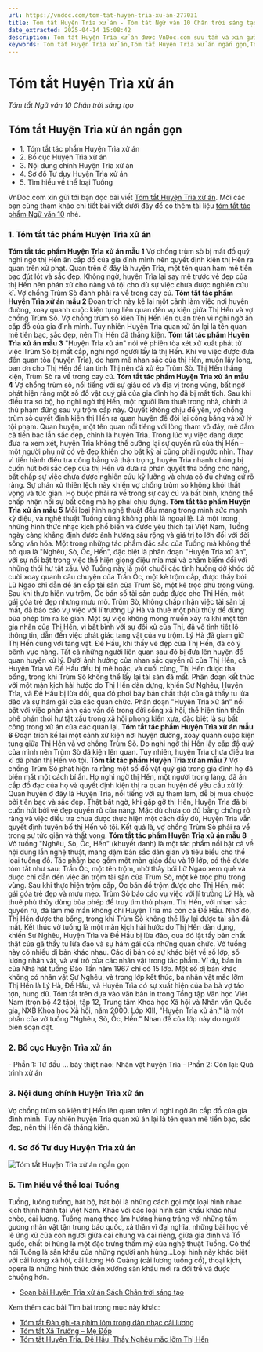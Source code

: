 ```yaml
---
url: https://vndoc.com/tom-tat-huyen-tria-xu-an-277031
title: Tóm tắt Huyện Trìa xử án - Tóm tắt Ngữ văn 10 Chân trời sáng tạo - VnDoc.com
date_extracted: 2025-04-14 15:08:42
description: Tóm tắt Huyện Trìa xử án được VnDoc.com sưu tầm và xin gửi tới bạn đọc cùng tham khảo.
keywords: Tóm tắt Huyện Trìa xử án,Tóm tắt Huyện Trìa xử án ngắn gọn,Tóm tắt bài Huyện Trìa xử án,Tóm tắt tác phẩm Huyện Trìa xử án,huyện trìa xử án,ngữ văn 10 chân trời sáng tạo,tóm tắt ngữ văn 10 chân trời sáng tạo,Huyện Trìa xử án tóm tắt,Tóm tắt văn bản Huyện Trìa xử án
---
```


# Tóm tắt Huyện Trìa xử án
 _Tóm tắt Ngữ văn 10 Chân trời sáng tạo_
## Tóm tắt Huyện Trìa xử án ngắn gọn
  * 1\. Tóm tắt tác phẩm Huyện Trìa xử án
  * 2\. Bố cục Huyện Trìa xử án
  * 3\. Nội dung chính Huyện Trìa xử án
  * 4\. Sơ đồ Tư duy Huyện Trìa xử án
  * 5\. Tìm hiểu về thể loại Tuồng

VnDoc.com xin gửi tới bạn đọc bài viết [Tóm tắt Huyện Trìa xử án](<https://vndoc.com/tom-tat-huyen-tria-xu-an-277031>). Mời các bạn cùng tham khảo chi tiết bài viết dưới đây để có thêm tài liệu [tóm tắt tác phẩm Ngữ văn 10](<https://vndoc.com/tom-tat-ngu-van-10-ctst>) nhé.
### 1\. Tóm tắt tác phẩm Huyện Trìa xử án
**Tóm tắt tác phẩm Huyện Trìa xử án mẫu 1**
Vợ chồng trùm sò bị mất đồ quý, nghi ngờ thị Hến ăn cắp đồ của gia đình mình nên quyết định kiện thị Hến ra quan trên xử phạt. Quan trên ở đây là huyện Trìa, một tên quan ham mê tiền bạc đút lót và sắc đẹp. Không ngờ, huyện Trìa lại say mê trước vẻ đẹp của thị Hến nên phán xử cho nàng vô tội cho dù sự việc chưa được nghiên cứu kĩ. Vợ chồng Trùm Sò đành phải ra về trong cay cú.
**Tóm tắt tác phẩm Huyện Trìa xử án mẫu 2**
Đoạn trích này kể lại một cảnh làm việc nơi huyện đường, xoay quanh cuộc kiện tụng liên quan đến vụ kiện giữa Thị Hến và vợ chồng Trùm Sò. Vợ chồng trùm sò kiện Thị Hến lên quan trên vì nghi ngờ ăn cắp đồ của gia đình mình. Tuy nhiên Huyện Trìa quan xử án lại là tên quan mê tiền bạc, sắc đẹp, nên Thị Hến đã thắng kiện.
**Tóm tắt tác phẩm Huyện Trìa xử án mẫu 3**
"Huyện Trìa xử án" nói về phiên tòa xét xử xuất phát từ việc Trùm Sò bị mất cắp, nghi ngờ người lấy là thị Hến. Khi vụ việc được đưa đến quan tòa \(huyện Trìa\), do ham mê nhan sắc của thị Hến, muốn lấy lòng, ban ơn cho Thị Hến để tán tỉnh Thị nên đã xử ép Trùm Sò. Thị Hến thắng kiện, Trùm Sò ra về trong cay cú.
**Tóm tắt tác phẩm Huyện Trìa xử án mẫu 4**
Vợ chồng trùm sò, nổi tiếng với sự giàu có và địa vị trong vùng, bất ngờ phát hiện rằng một số đồ vật quý giá của gia đình họ đã bị mất tích. Sau khi điều tra sơ bộ, họ nghi ngờ thị Hến, một người làm thuê trong nhà, chính là thủ phạm đứng sau vụ trộm cắp này. Quyết không chịu để yên, vợ chồng trùm sò quyết định kiện thị Hến ra quan huyện để đòi lại công bằng và xử lý tội phạm. Quan huyện, một tên quan nổi tiếng với lòng tham vô đáy, mê đắm cả tiền bạc lẫn sắc đẹp, chính là huyện Trìa. Trong lúc vụ việc đang được đưa ra xem xét, huyện Trìa không thể cưỡng lại sự quyến rũ của thị Hến – một người phụ nữ có vẻ đẹp khiến cho bất kỳ ai cũng phải ngước nhìn. Thay vì tiến hành điều tra công bằng và thận trọng, huyện Trìa nhanh chóng bị cuốn hút bởi sắc đẹp của thị Hến và đưa ra phán quyết tha bổng cho nàng, bất chấp sự việc chưa được nghiên cứu kỹ lưỡng và chưa có đủ chứng cứ rõ ràng. Sự phán xử thiên lệch này khiến vợ chồng trùm sò không khỏi thất vọng và tức giận. Họ buộc phải ra về trong sự cay cú và bất bình, không thể chấp nhận nổi sự bất công mà họ phải chịu đựng.
**Tóm tắt tác phẩm Huyện Trìa xử án mẫu 5**
Mỗi loại hình nghệ thuật đều mang trong mình sức mạnh kỳ diệu, và nghệ thuật Tuồng cũng không phải là ngoại lệ. Là một trong những hình thức nhạc kịch phổ biến và được yêu thích tại Việt Nam, Tuồng ngày càng khẳng định được ảnh hưởng sâu rộng và giá trị to lớn đối với đời sống văn hóa. Một trong những tác phẩm đặc sắc của Tuồng mà không thể bỏ qua là "Nghêu, Sò, Ốc, Hến", đặc biệt là phân đoạn "Huyện Trìa xử án", với sự nổi bật trong việc thể hiện giọng điệu mỉa mai và châm biếm đối với những thói hư tật xấu. Vở Tuồng này là một chuỗi các tình huống dở khóc dở cười xoay quanh câu chuyện của Trần Ốc, một kẻ trộm cắp, được thầy bói Lữ Ngao chỉ dẫn để ăn cắp tài sản của Trùm Sò, một kẻ trọc phú trong vùng. Sau khi thực hiện vụ trộm, Ốc bán số tài sản cướp được cho Thị Hến, một gái góa trẻ đẹp nhưng mưu mô. Trùm Sò, không chấp nhận việc tài sản bị mất, đã báo cáo vụ việc với lí trưởng Lý Hà và thuê một phù thủy để dùng bùa phép tìm ra kẻ gian. Một sự việc không mong muốn xảy ra khi một tên gia nhân của Thị Hến, vì bất bình với sự đối xử của Thị, đã vô tình tiết lộ thông tin, dẫn đến việc phát giác tang vật của vụ trộm. Lý Hà đã giam giữ Thị Hến cùng với tang vật. Đề Hầu, khi thấy vẻ đẹp của Thị Hến, đã có ý bênh vực nàng. Tất cả những người liên quan sau đó bị đưa lên huyện để quan huyện xử lý. Dưới ảnh hưởng của nhan sắc quyến rũ của Thị Hến, cả Huyện Trìa và Đề Hầu đều bị mê hoặc, và cuối cùng, Thị Hến được tha bổng, trong khi Trùm Sò không thể lấy lại tài sản đã mất. Phân đoạn kết thúc với một màn kịch hài hước do Thị Hến dàn dựng, khiến Sư Nghêu, Huyện Trìa, và Đề Hầu bị lừa dối, qua đó phơi bày bản chất thật của gã thầy tu lừa đảo và sự hám gái của các quan chức. Phân đoạn "Huyện Trìa xử án" nổi bật với việc phản ánh các vấn đề trong đời sống xã hội, thể hiện tinh thần phê phán thói hư tật xấu trong xã hội phong kiến xưa, đặc biệt là sự bất công trong xử án của các quan lại.
**Tóm tắt tác phẩm Huyện Trìa xử án mẫu 6**
Đoạn trích kể lại một cảnh xử kiện nơi huyện đường, xoay quanh cuộc kiện tụng giữa Thị Hến và vợ chồng Trùm Sò. Do nghi ngờ thị Hến lấy cắp đồ quý của mình nên Trùm Sò đã kiện lên quan. Tuy nhiên, huyện Trìa chưa điều tra kĩ đã phán thị Hến vô tội.
**Tóm tắt tác phẩm Huyện Trìa xử án mẫu 7**
Vợ chồng Trùm Sò phát hiện ra rằng một số đồ vật quý giá trong gia đình họ đã biến mất một cách bí ẩn. Họ nghi ngờ thị Hến, một người trong làng, đã ăn cắp đồ đạc của họ và quyết định kiện thị ra quan huyện để yêu cầu xử lý. Quan huyện ở đây là Huyện Trìa, nổi tiếng với sự tham lam, dễ bị mua chuộc bởi tiền bạc và sắc đẹp. Thật bất ngờ, khi gặp gỡ thị Hến, Huyện Trìa đã bị cuốn hút bởi vẻ đẹp quyến rũ của nàng. Mặc dù chưa có đủ bằng chứng rõ ràng và việc điều tra chưa được thực hiện một cách đầy đủ, Huyện Trìa vẫn quyết định tuyên bố thị Hến vô tội. Kết quả là, vợ chồng Trùm Sò phải ra về trong sự tức giận và thất vọng.
**Tóm tắt tác phẩm Huyện Trìa xử án mẫu 8**
Vở tuồng "Nghêu, Sò, Ốc, Hến" \(khuyết danh\) là một tác phẩm nổi bật cả về nội dung lẫn nghệ thuật, mang đậm bản sắc dân gian và tiêu biểu cho thể loại tuồng đồ. Tác phẩm bao gồm một màn giáo đầu và 19 lớp, có thể được tóm tắt như sau: Trần Ốc, một tên trộm, nhờ thầy bói Lữ Ngao xem quẻ và được chỉ dẫn đến việc ăn trộm tài sản của Trùm Sò, một kẻ trọc phú trong vùng. Sau khi thực hiện trộm cắp, Ốc bán đồ trộm được cho Thị Hến, một gái góa trẻ đẹp và mưu mẹo. Trùm Sò báo cáo vụ việc với lí trưởng Lý Hà, và thuê phù thủy dùng bùa phép để truy tìm thủ phạm. Thị Hến, với nhan sắc quyến rũ, đã làm mê mẩn không chỉ Huyện Trìa mà còn cả Đề Hầu. Nhờ đó, Thị Hến được tha bổng, trong khi Trùm Sò không thể lấy lại được tài sản đã mất. Kết thúc vở tuồng là một màn kịch hài hước do Thị Hến dàn dựng, khiến Sư Nghêu, Huyện Trìa và Đề Hầu bị lừa đảo, qua đó lật tẩy bản chất thật của gã thầy tu lừa đảo và sự hám gái của những quan chức. Vở tuồng này có nhiều dị bản khác nhau. Các dị bản có sự khác biệt về số lớp, số lượng nhân vật, và vai trò của các nhân vật trong tác phẩm. Ví dụ, bản in của Nhà hát tuồng Đào Tấn năm 1967 chỉ có 15 lớp. Một số dị bản khác không có nhân vật Sư Nghêu, và trong lớp kết thúc, ba nhân vật mắc lỡm Thị Hến là Lý Hà, Đề Hầu, và Huyện Trìa có sự xuất hiện của ba bà vợ táo tợn, hung dữ. Tóm tắt trên dựa vào văn bản in trong Tổng tập Văn học Việt Nam \(trọn bộ 42 tập\), tập 12, Trung tâm Khoa học Xã hội và Nhân văn Quốc gia, NXB Khoa học Xã hội, năm 2000. Lớp XIII, "Huyện Trìa xử án," là một phần của vở tuồng "Nghêu, Sò, Ốc, Hến." Nhan đề của lớp này do người biên soạn đặt.
### 2\. Bố cục Huyện Trìa xử án
\- Phần 1: Từ đầu ... bày thiệt nào: Nhân vật huyện Trìa
\- Phần 2: Còn lại: Quá trình xử án
### 3\. Nội dung chính Huyện Trìa xử án
Vợ chồng trùm sò kiện thị Hến lên quan trên vì nghi ngờ ăn cắp đồ của gia đình mình. Tuy nhiên huyện Trìa quan xử án lại là tên quan mê tiền bạc, sắc đẹp, nên thị Hến đã thắng kiện.
### 4\. Sơ đồ Tư duy Huyện Trìa xử án
![Tóm tắt Huyện Trìa xử án ngắn gọn](https://i.vdoc.vn/data/image/2022/10/01/tom-tat-huyen-tria-xu-an-2.jpg)
### 5\. Tìm hiểu về thể loại Tuồng
Tuồng, luông tuồng, hát bộ, hát bội là những cách gọi một loại hình nhạc kịch thịnh hành tại Việt Nam. Khác với các loại hình sân khấu khác như chèo, cải lương.
Tuồng mang theo âm hưởng hùng tráng với những tấm gương nhân vật tận trung báo quốc, xả thân vì đại nghĩa, những bài học về lẽ ứng xử của con người giữa cái chung và cái riêng, giữa gia đình và Tổ quốc, chất bi hùng là một đặc trưng thẩm mỹ của nghệ thuật Tuồng.
Có thể nói Tuồng là sân khấu của những người anh hùng...Loại hình này khác biệt với cải lương xã hội, cải lương Hồ Quảng \(cải lương tuồng cổ\), thoại kịch, opera là những hình thức diễn xướng sân khấu mới ra đời trễ và được chuộng hơn.
  * [Soạn bài Huyện Trìa xử án Sách Chân trời sáng tạo](<https://vndoc.com/soan-bai-huyen-tria-xu-an-sach-ctst-268074>)

Xem thêm các bài Tìm bài trong mục này khác:
  * [Tóm tắt Đàn ghi-ta phím lõm trong dàn nhạc cải lương](</tom-tat-dan-ghi-ta-phim-lom-trong-dan-nhac-cai-luong-277035>)
  * [Tóm tắt Xã Trưởng – Mẹ Đốp](</tom-tat-xa-truong-me-dop-277133>)
  * [Tóm tắt Huyện Trìa, Đê Hầu, Thầy Nghêu mắc lỡm Thị Hến](</tom-tat-huyen-tria-de-hau-thay-ngheu-mac-lom-thi-hen-277135>)


